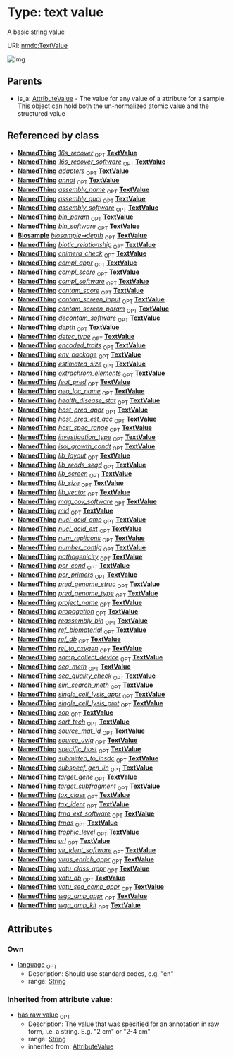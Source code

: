 
# Type: text value


A basic string value

URI: [nmdc:TextValue](https://microbiomedata/meta/TextValue)


![img](http://yuml.me/diagram/nofunky;dir:TB/class/\[Biosample]++-%20depth%200..1>\[TextValue&#124;language:string%20%3F;has_raw_value(i):string%20%3F],%20\[AttributeValue]^-\[TextValue])

## Parents

 *  is_a: [AttributeValue](AttributeValue.md) - The value for any value of a attribute for a sample. This object can hold both the un-normalized atomic value and the structured value

## Referenced by class

 *  **[NamedThing](NamedThing.md)** *[16s_recover](16s_recover.md)*  <sub>OPT</sub>  **[TextValue](TextValue.md)**
 *  **[NamedThing](NamedThing.md)** *[16s_recover_software](16s_recover_software.md)*  <sub>OPT</sub>  **[TextValue](TextValue.md)**
 *  **[NamedThing](NamedThing.md)** *[adapters](adapters.md)*  <sub>OPT</sub>  **[TextValue](TextValue.md)**
 *  **[NamedThing](NamedThing.md)** *[annot](annot.md)*  <sub>OPT</sub>  **[TextValue](TextValue.md)**
 *  **[NamedThing](NamedThing.md)** *[assembly_name](assembly_name.md)*  <sub>OPT</sub>  **[TextValue](TextValue.md)**
 *  **[NamedThing](NamedThing.md)** *[assembly_qual](assembly_qual.md)*  <sub>OPT</sub>  **[TextValue](TextValue.md)**
 *  **[NamedThing](NamedThing.md)** *[assembly_software](assembly_software.md)*  <sub>OPT</sub>  **[TextValue](TextValue.md)**
 *  **[NamedThing](NamedThing.md)** *[bin_param](bin_param.md)*  <sub>OPT</sub>  **[TextValue](TextValue.md)**
 *  **[NamedThing](NamedThing.md)** *[bin_software](bin_software.md)*  <sub>OPT</sub>  **[TextValue](TextValue.md)**
 *  **[Biosample](Biosample.md)** *[biosample➞depth](biosample_depth.md)*  <sub>OPT</sub>  **[TextValue](TextValue.md)**
 *  **[NamedThing](NamedThing.md)** *[biotic_relationship](biotic_relationship.md)*  <sub>OPT</sub>  **[TextValue](TextValue.md)**
 *  **[NamedThing](NamedThing.md)** *[chimera_check](chimera_check.md)*  <sub>OPT</sub>  **[TextValue](TextValue.md)**
 *  **[NamedThing](NamedThing.md)** *[compl_appr](compl_appr.md)*  <sub>OPT</sub>  **[TextValue](TextValue.md)**
 *  **[NamedThing](NamedThing.md)** *[compl_score](compl_score.md)*  <sub>OPT</sub>  **[TextValue](TextValue.md)**
 *  **[NamedThing](NamedThing.md)** *[compl_software](compl_software.md)*  <sub>OPT</sub>  **[TextValue](TextValue.md)**
 *  **[NamedThing](NamedThing.md)** *[contam_score](contam_score.md)*  <sub>OPT</sub>  **[TextValue](TextValue.md)**
 *  **[NamedThing](NamedThing.md)** *[contam_screen_input](contam_screen_input.md)*  <sub>OPT</sub>  **[TextValue](TextValue.md)**
 *  **[NamedThing](NamedThing.md)** *[contam_screen_param](contam_screen_param.md)*  <sub>OPT</sub>  **[TextValue](TextValue.md)**
 *  **[NamedThing](NamedThing.md)** *[decontam_software](decontam_software.md)*  <sub>OPT</sub>  **[TextValue](TextValue.md)**
 *  **[NamedThing](NamedThing.md)** *[depth](depth.md)*  <sub>OPT</sub>  **[TextValue](TextValue.md)**
 *  **[NamedThing](NamedThing.md)** *[detec_type](detec_type.md)*  <sub>OPT</sub>  **[TextValue](TextValue.md)**
 *  **[NamedThing](NamedThing.md)** *[encoded_traits](encoded_traits.md)*  <sub>OPT</sub>  **[TextValue](TextValue.md)**
 *  **[NamedThing](NamedThing.md)** *[env_package](env_package.md)*  <sub>OPT</sub>  **[TextValue](TextValue.md)**
 *  **[NamedThing](NamedThing.md)** *[estimated_size](estimated_size.md)*  <sub>OPT</sub>  **[TextValue](TextValue.md)**
 *  **[NamedThing](NamedThing.md)** *[extrachrom_elements](extrachrom_elements.md)*  <sub>OPT</sub>  **[TextValue](TextValue.md)**
 *  **[NamedThing](NamedThing.md)** *[feat_pred](feat_pred.md)*  <sub>OPT</sub>  **[TextValue](TextValue.md)**
 *  **[NamedThing](NamedThing.md)** *[geo_loc_name](geo_loc_name.md)*  <sub>OPT</sub>  **[TextValue](TextValue.md)**
 *  **[NamedThing](NamedThing.md)** *[health_disease_stat](health_disease_stat.md)*  <sub>OPT</sub>  **[TextValue](TextValue.md)**
 *  **[NamedThing](NamedThing.md)** *[host_pred_appr](host_pred_appr.md)*  <sub>OPT</sub>  **[TextValue](TextValue.md)**
 *  **[NamedThing](NamedThing.md)** *[host_pred_est_acc](host_pred_est_acc.md)*  <sub>OPT</sub>  **[TextValue](TextValue.md)**
 *  **[NamedThing](NamedThing.md)** *[host_spec_range](host_spec_range.md)*  <sub>OPT</sub>  **[TextValue](TextValue.md)**
 *  **[NamedThing](NamedThing.md)** *[investigation_type](investigation_type.md)*  <sub>OPT</sub>  **[TextValue](TextValue.md)**
 *  **[NamedThing](NamedThing.md)** *[isol_growth_condt](isol_growth_condt.md)*  <sub>OPT</sub>  **[TextValue](TextValue.md)**
 *  **[NamedThing](NamedThing.md)** *[lib_layout](lib_layout.md)*  <sub>OPT</sub>  **[TextValue](TextValue.md)**
 *  **[NamedThing](NamedThing.md)** *[lib_reads_seqd](lib_reads_seqd.md)*  <sub>OPT</sub>  **[TextValue](TextValue.md)**
 *  **[NamedThing](NamedThing.md)** *[lib_screen](lib_screen.md)*  <sub>OPT</sub>  **[TextValue](TextValue.md)**
 *  **[NamedThing](NamedThing.md)** *[lib_size](lib_size.md)*  <sub>OPT</sub>  **[TextValue](TextValue.md)**
 *  **[NamedThing](NamedThing.md)** *[lib_vector](lib_vector.md)*  <sub>OPT</sub>  **[TextValue](TextValue.md)**
 *  **[NamedThing](NamedThing.md)** *[mag_cov_software](mag_cov_software.md)*  <sub>OPT</sub>  **[TextValue](TextValue.md)**
 *  **[NamedThing](NamedThing.md)** *[mid](mid.md)*  <sub>OPT</sub>  **[TextValue](TextValue.md)**
 *  **[NamedThing](NamedThing.md)** *[nucl_acid_amp](nucl_acid_amp.md)*  <sub>OPT</sub>  **[TextValue](TextValue.md)**
 *  **[NamedThing](NamedThing.md)** *[nucl_acid_ext](nucl_acid_ext.md)*  <sub>OPT</sub>  **[TextValue](TextValue.md)**
 *  **[NamedThing](NamedThing.md)** *[num_replicons](num_replicons.md)*  <sub>OPT</sub>  **[TextValue](TextValue.md)**
 *  **[NamedThing](NamedThing.md)** *[number_contig](number_contig.md)*  <sub>OPT</sub>  **[TextValue](TextValue.md)**
 *  **[NamedThing](NamedThing.md)** *[pathogenicity](pathogenicity.md)*  <sub>OPT</sub>  **[TextValue](TextValue.md)**
 *  **[NamedThing](NamedThing.md)** *[pcr_cond](pcr_cond.md)*  <sub>OPT</sub>  **[TextValue](TextValue.md)**
 *  **[NamedThing](NamedThing.md)** *[pcr_primers](pcr_primers.md)*  <sub>OPT</sub>  **[TextValue](TextValue.md)**
 *  **[NamedThing](NamedThing.md)** *[pred_genome_struc](pred_genome_struc.md)*  <sub>OPT</sub>  **[TextValue](TextValue.md)**
 *  **[NamedThing](NamedThing.md)** *[pred_genome_type](pred_genome_type.md)*  <sub>OPT</sub>  **[TextValue](TextValue.md)**
 *  **[NamedThing](NamedThing.md)** *[project_name](project_name.md)*  <sub>OPT</sub>  **[TextValue](TextValue.md)**
 *  **[NamedThing](NamedThing.md)** *[propagation](propagation.md)*  <sub>OPT</sub>  **[TextValue](TextValue.md)**
 *  **[NamedThing](NamedThing.md)** *[reassembly_bin](reassembly_bin.md)*  <sub>OPT</sub>  **[TextValue](TextValue.md)**
 *  **[NamedThing](NamedThing.md)** *[ref_biomaterial](ref_biomaterial.md)*  <sub>OPT</sub>  **[TextValue](TextValue.md)**
 *  **[NamedThing](NamedThing.md)** *[ref_db](ref_db.md)*  <sub>OPT</sub>  **[TextValue](TextValue.md)**
 *  **[NamedThing](NamedThing.md)** *[rel_to_oxygen](rel_to_oxygen.md)*  <sub>OPT</sub>  **[TextValue](TextValue.md)**
 *  **[NamedThing](NamedThing.md)** *[samp_collect_device](samp_collect_device.md)*  <sub>OPT</sub>  **[TextValue](TextValue.md)**
 *  **[NamedThing](NamedThing.md)** *[seq_meth](seq_meth.md)*  <sub>OPT</sub>  **[TextValue](TextValue.md)**
 *  **[NamedThing](NamedThing.md)** *[seq_quality_check](seq_quality_check.md)*  <sub>OPT</sub>  **[TextValue](TextValue.md)**
 *  **[NamedThing](NamedThing.md)** *[sim_search_meth](sim_search_meth.md)*  <sub>OPT</sub>  **[TextValue](TextValue.md)**
 *  **[NamedThing](NamedThing.md)** *[single_cell_lysis_appr](single_cell_lysis_appr.md)*  <sub>OPT</sub>  **[TextValue](TextValue.md)**
 *  **[NamedThing](NamedThing.md)** *[single_cell_lysis_prot](single_cell_lysis_prot.md)*  <sub>OPT</sub>  **[TextValue](TextValue.md)**
 *  **[NamedThing](NamedThing.md)** *[sop](sop.md)*  <sub>OPT</sub>  **[TextValue](TextValue.md)**
 *  **[NamedThing](NamedThing.md)** *[sort_tech](sort_tech.md)*  <sub>OPT</sub>  **[TextValue](TextValue.md)**
 *  **[NamedThing](NamedThing.md)** *[source_mat_id](source_mat_id.md)*  <sub>OPT</sub>  **[TextValue](TextValue.md)**
 *  **[NamedThing](NamedThing.md)** *[source_uvig](source_uvig.md)*  <sub>OPT</sub>  **[TextValue](TextValue.md)**
 *  **[NamedThing](NamedThing.md)** *[specific_host](specific_host.md)*  <sub>OPT</sub>  **[TextValue](TextValue.md)**
 *  **[NamedThing](NamedThing.md)** *[submitted_to_insdc](submitted_to_insdc.md)*  <sub>OPT</sub>  **[TextValue](TextValue.md)**
 *  **[NamedThing](NamedThing.md)** *[subspecf_gen_lin](subspecf_gen_lin.md)*  <sub>OPT</sub>  **[TextValue](TextValue.md)**
 *  **[NamedThing](NamedThing.md)** *[target_gene](target_gene.md)*  <sub>OPT</sub>  **[TextValue](TextValue.md)**
 *  **[NamedThing](NamedThing.md)** *[target_subfragment](target_subfragment.md)*  <sub>OPT</sub>  **[TextValue](TextValue.md)**
 *  **[NamedThing](NamedThing.md)** *[tax_class](tax_class.md)*  <sub>OPT</sub>  **[TextValue](TextValue.md)**
 *  **[NamedThing](NamedThing.md)** *[tax_ident](tax_ident.md)*  <sub>OPT</sub>  **[TextValue](TextValue.md)**
 *  **[NamedThing](NamedThing.md)** *[trna_ext_software](trna_ext_software.md)*  <sub>OPT</sub>  **[TextValue](TextValue.md)**
 *  **[NamedThing](NamedThing.md)** *[trnas](trnas.md)*  <sub>OPT</sub>  **[TextValue](TextValue.md)**
 *  **[NamedThing](NamedThing.md)** *[trophic_level](trophic_level.md)*  <sub>OPT</sub>  **[TextValue](TextValue.md)**
 *  **[NamedThing](NamedThing.md)** *[url](url.md)*  <sub>OPT</sub>  **[TextValue](TextValue.md)**
 *  **[NamedThing](NamedThing.md)** *[vir_ident_software](vir_ident_software.md)*  <sub>OPT</sub>  **[TextValue](TextValue.md)**
 *  **[NamedThing](NamedThing.md)** *[virus_enrich_appr](virus_enrich_appr.md)*  <sub>OPT</sub>  **[TextValue](TextValue.md)**
 *  **[NamedThing](NamedThing.md)** *[votu_class_appr](votu_class_appr.md)*  <sub>OPT</sub>  **[TextValue](TextValue.md)**
 *  **[NamedThing](NamedThing.md)** *[votu_db](votu_db.md)*  <sub>OPT</sub>  **[TextValue](TextValue.md)**
 *  **[NamedThing](NamedThing.md)** *[votu_seq_comp_appr](votu_seq_comp_appr.md)*  <sub>OPT</sub>  **[TextValue](TextValue.md)**
 *  **[NamedThing](NamedThing.md)** *[wga_amp_appr](wga_amp_appr.md)*  <sub>OPT</sub>  **[TextValue](TextValue.md)**
 *  **[NamedThing](NamedThing.md)** *[wga_amp_kit](wga_amp_kit.md)*  <sub>OPT</sub>  **[TextValue](TextValue.md)**

## Attributes


### Own

 * [language](language.md)  <sub>OPT</sub>
    * Description: Should use standard codes, e.g. "en"
    * range: [String](types/String.md)

### Inherited from attribute value:

 * [has raw value](has_raw_value.md)  <sub>OPT</sub>
    * Description: The value that was specified for an annotation in raw form, i.e. a string. E.g. "2 cm" or "2-4 cm"
    * range: [String](types/String.md)
    * inherited from: [AttributeValue](AttributeValue.md)
